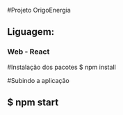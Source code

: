 #Projeto OrigoEnergia

## Liguagem:
### Web - React

#Instalação dos pacotes
$ npm install

#Subindo a aplicação
## $ npm start


